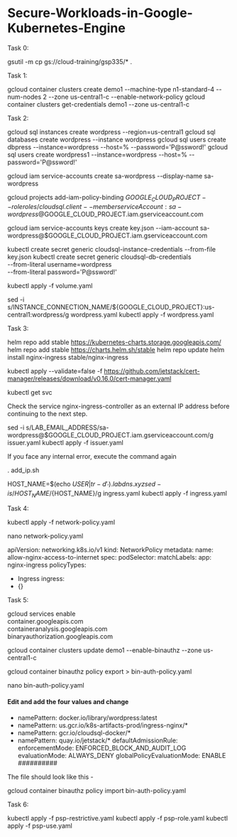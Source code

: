 # Secure-Workloads-in-Google-Kubernetes-Engine



Task 0:

gsutil -m cp gs://cloud-training/gsp335/* .





Task 1:

gcloud container clusters create demo1  --machine-type n1-standard-4 --num-nodes 2 --zone us-central1-c --enable-network-policy
gcloud container clusters get-credentials demo1 --zone us-central1-c






Task 2:

gcloud sql instances create wordpress --region=us-central1
gcloud sql databases create wordpress --instance wordpress
gcloud sql users create dbpress --instance=wordpress --host=% --password='P@ssword!'
gcloud sql users create wordpress1 --instance=wordpress --host=% --password='P@ssword!'



gcloud iam service-accounts create sa-wordpress --display-name sa-wordpress

gcloud projects add-iam-policy-binding $GOOGLE_CLOUD_PROJECT    --role roles/cloudsql.client  --member serviceAccount:sa-wordpress@$GOOGLE_CLOUD_PROJECT.iam.gserviceaccount.com

gcloud iam service-accounts keys create key.json     --iam-account sa-wordpress@$GOOGLE_CLOUD_PROJECT.iam.gserviceaccount.com

kubectl create secret generic cloudsql-instance-credentials     --from-file key.json
kubectl create secret generic cloudsql-db-credentials \
   --from-literal username=wordpress \
   --from-literal password='P@ssword!'

kubectl apply -f volume.yaml


sed -i s/INSTANCE_CONNECTION_NAME/${GOOGLE_CLOUD_PROJECT}:us-central1:wordpress/g wordpress.yaml
kubectl apply -f wordpress.yaml







Task 3:

helm repo add stable https://kubernetes-charts.storage.googleapis.com/
helm repo add stable https://charts.helm.sh/stable
helm repo update
helm install nginx-ingress stable/nginx-ingress

kubectl apply --validate=false -f https://github.com/jetstack/cert-manager/releases/download/v0.16.0/cert-manager.yaml

kubectl get svc

Check the service nginx-ingress-controller as an external IP address before continuing to the next step.

sed -i s/LAB_EMAIL_ADDRESS/sa-wordpress@$GOOGLE_CLOUD_PROJECT.iam.gserviceaccount.com/g issuer.yaml
kubectl apply -f issuer.yaml

If you face any internal error, execute the command again

. add_ip.sh

HOST_NAME=$(echo $USER | tr -d '_').labdns.xyz
sed -i s/HOST_NAME/${HOST_NAME}/g ingress.yaml
kubectl apply -f ingress.yaml




Task 4:

kubectl apply -f network-policy.yaml

nano network-policy.yaml



apiVersion: networking.k8s.io/v1
kind: NetworkPolicy
metadata:
 name: allow-nginx-access-to-internet
spec:
 podSelector:
   matchLabels:
     app: nginx-ingress
 policyTypes:
 - Ingress
 ingress:
 - {}






Task 5:




gcloud services enable \
   container.googleapis.com \
   containeranalysis.googleapis.com \
   binaryauthorization.googleapis.com

gcloud container clusters update demo1 --enable-binauthz --zone us-central1-c

gcloud container binauthz policy export > bin-auth-policy.yaml

nano bin-auth-policy.yaml





#### Edit and add the four values and change
- namePattern: docker.io/library/wordpress:latest
- namePattern: us.gcr.io/k8s-artifacts-prod/ingress-nginx/*
- namePattern: gcr.io/cloudsql-docker/*
- namePattern: quay.io/jetstack/*
defaultAdmissionRule:
 enforcementMode: ENFORCED_BLOCK_AND_AUDIT_LOG
 evaluationMode: ALWAYS_DENY
globalPolicyEvaluationMode: ENABLE
##########

The file should look like this -


gcloud container binauthz policy import bin-auth-policy.yaml






Task 6: 

kubectl apply -f psp-restrictive.yaml
kubectl apply -f psp-role.yaml
kubectl apply -f psp-use.yaml
